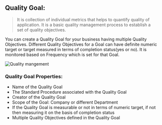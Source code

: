 ## Quality Goal:

>  It is collection of individual metrics that helps to quantify quality of application. It is a basic quality management process to establish a set of quality objectives.

 You can create a Quality Goal for your business having multiple Quality Objectives. Different Quality Objectives for a Goal can have definite numeric target or target measured in terms of completion status(yes or no). It is monitored based on Frequency which is set for that Goal.

<img class="screenshot" alt="Quality mangement" src="{{docs_base_url}}/assets/img/quality-management/Quality-goal.png">

### Quality Goal Properties:

 - Name of the Quality Goal
 - The Standard Procedure associated with the Quality Goal
 - Creator of the Quality Goal
 - Scope of the Goal: Company or different Department
 - If the Quality Goal is measurable or not in terms of numeric target, if not then measuring it on the basis of completion status
 - Multiple Quality Objectives defined in the Quality Goal